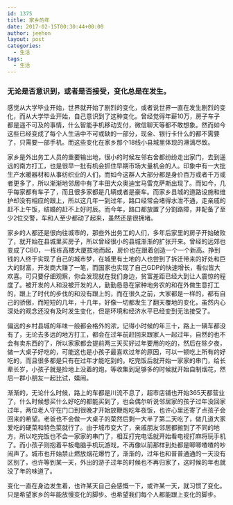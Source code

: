 ```yaml
---
id: 1375
title: 家乡的年
date: 2017-02-15T00:30:44+00:00
author: jeehon
layout: post
categories:
  - 生活
tags:
  - 生活
---
```

<h3>无论是否意识到，或者是否接受，变化总是在发生。</h3>

感觉从大学毕业开始，世界就开始了剧烈的变化，或者说世界一直在发生剧烈的变化，而从大学毕业开始，自己意识到了这种变化。曾经觉得年薪10万，房子车子都是遥不可及的事情，什么智能手机移动支付，微信聊天等都不敢想象。然而如今这些已经变成了每个人生活中不可或缺的一部分，现金、银行卡什么的都不需要了，只需要一部手机。而这些变化在家乡那个18线小县城里体现的淋漓尽致。

家乡是外出务工人员的重要输出地，很小的时候左邻右舍都纷纷走出家门，去到遥远的南方打工，也是很早一批有机会抓住早期市场大量机会的人。印象中有一大批生产水暖器材和从事纺织业的人们，而如今这群人大部分都是身价百万或者千万或者更多了，所以渐渐地邻居中有了丰田大众奥迪宝马雷克萨斯出现了。而如今，几乎每家都有车子了，而且很多家都是几辆或者是豪车。而家乡县城的道路设施和维护却没有相应的跟上，所以这几年一到过年，路口经常会堵得水泄不通，走亲戚的赶不上午饭，结婚的赶不上好时辰。而今年，路口都放置了分割路障，并配备了至少2位交警，车和人至少都动了起来，虽然还是很拥堵。

家乡的人都还是很向往城市的，那些外出务工的人们，多年后家里的房子开始破败了，就开始在县城里买房子，所以曾经很小的县城渐渐的扩张开来。曾经的远郊也变成了CBD，一栋栋高楼大厦拔地而起，房价也在跟着创造一个一个新高。挣到钱的人终于实现了自己的城市梦，在城里有土地的人也尝到了拆迁带来的好处和巨大的财富，开发商大赚了一笔，而国家也实现了自己GDP的快速增长，看似皆大欢喜。可只要仔细观察，你会发现就在我们身边，贫富差距已经大到让人震惊的程度了。被开发的人和没被开发的人，勤勤恳恳在家种地务农的和在外做生意打工的，跟上了时代的步伐的和没有跟上的，而在很久之前，大家都是一样的，都有自己的骄傲，而短短的几年，十几年，好像一切都发生了翻天覆地的变化，虽然内心深处的观念还没有及时发生变化，但是环境和经济水平已经变到无法接受了。

偏远的乡村县城的年味一般都会格外的浓，记得小时候的年三十，路上一辆车都没有了，无论去多远的地方打工，都会在过年前赶回来跟家人一起过年，自然的也不会有卖东西的了，所以家家都会提前两三天买好过年要用的吃的，然后在除夕夜，做一大桌子好吃的，可能这也是小孩子最喜欢过年的原因，可以一顿吃上所有的好吃的，而且很多都是只有在过年才能吃到的。吃完饭后就开始一家家的串门，给长辈长岁，小孩子就是捡地上没着的炮，等收集到足够多的时候就开始自制烟花，然后一群小朋友一起比试，嬉闹。

渐渐的，无论什么时候，路上的车都是川流不息了，超市店铺也开始365天都营业了，什么时候想买什么好吃的都能买到了，也会偶尔听说邻居家的孩子过年没回家过年，两位老人守在门口到很晚才开始放鞭炮吃年夜饭，也许心里还寄了点孩子会回来的希望。老爸也不会做一大桌子的菜然后剩一大半了第二天吃了，做几道大家爱吃的硬菜和特色菜就行了。由于城市变大了，亲戚朋友邻居都搬到了不同的地方，所以吃完饭也不会一家家的串门了，相互打完电话就开始看电视打麻将玩手机了。而小孩子则抱着平板电脑手机玩游戏，不再像以前那样到处都是唧唧喳喳的吵闹声了。城市也开始禁止燃放烟花爆竹了，渐渐的，过年也和普普通通的一天没有区别了，也许等到某一天，外出的游子过年的时候也不再归家了，这时候的年也就没了年的味道了。

变化一直在身边发生着，也许某天自己会感慨一下，或许某一天，就习惯了变化。只是希望家乡的年能放慢变化的脚步。也希望我们每个人都能跟上变化的脚步。